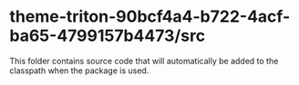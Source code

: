 # theme-triton-90bcf4a4-b722-4acf-ba65-4799157b4473/src

This folder contains source code that will automatically be added to the classpath when
the package is used.
